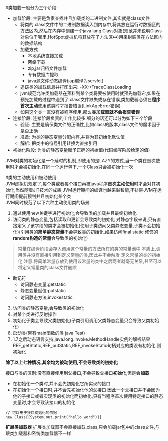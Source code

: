 #类加载一般分为三个阶段: 
- 加载阶段: 主要是负责查找并且加载类的二进制文件,其实就是class文件
    - 将类的.class文件中的二进制数据读入到内存中,将其放在运行时数据区的方法区内,然后在内存中创建一个java.lang.Class对象(规范并未说明Class对象位于哪里,HotSpot虚拟机将其放在了方法区中)用来封装类在方法区内的数据结构
    - 加载方式
        - 本地系统直接加载
        - 网络下载
        - zip,jar归档文件加载
        - 专有数据库提取
        - java源文件动态编译(jap编译为servlet)
    - 追踪类的加载信息并打印出来: -XX:+TraceClassLoading 
    - jvm规范允许类加载器在预料到某个类将要被使用时就预先加载它,如果在预先加载的过程中遇到了.class文件缺失或存在错误,类加载器必须在**程序首次主动**使用该类时才报告错误(LinkAgeError错误)
    - 如果这个类一直没有被程序使用,那么**类加载器就不会报告错误**
- 连接阶段: 连接阶段负责的工作比较多.细分的话还可以分为如下三个阶段
    - 验证: 主要是确保类文件的正确性,比如class的版本,class文件的魔术因子是否正确
    - 准备: 为类的静态变量分配内存,并将为其初始化默认值
    - 解析: 把类中的符号引用转换为直接引用
- 初始化阶段: 为类的静态变量赋予正确的初始值(代码编写阶段给定的值)

JVM对类的初始化是一个延时的机制,即使用的是LAZY的方式,当一个类在首次使用时才会被初始化,在同一个运行包下,一个Class只会被初始化一次

#类的主动使用和被动使用:  
JVM虚拟机规定了,每个类或者每个接口再被java程序**首次主动使用**时才会对其初始化,当然随着JIT技术的成熟,JVM运行期间的编译也越来越智能,不排除JVM在运行期间提前预判并且初始化某个类  
JVM同时规范了以下六种主动使用类的场景:  

1. 通过使用new关键字进行初始化,会导致类的加载并且最终初始化
2. 访问类的静态变量,包括读取和更新会导致类的初始化 对静态字段来说,只有直接定义了该字段的类才会被初始化(使用子类访问父类静态变量,子类不会初始化)(引用类的**简单静态常量**不会导致类的初始化,如果访问final static 修饰的**random构造的常量**会导致类的初始化)
>常量在编译阶段会存入调用这个常量的方法所在的类的常量池中
本质上,调用类并没有直接引用到定义常量的类,因此并不会触发
定义常量的类的初始化
注意:将简单常量存放到使用该常量的类中之后两者就毫无关系,甚至可以将定义常量类的class文件删除

- 助记符
    - 访问静态变量:getstatic
    - 静态变量赋值:putstatic
    - 访问静态方法:invokestatic
    
3. 访问类的静态变量,会导致类的初始化
4. 对某个类进行反射操作
5. 初始化子类会导致父类初始化(子类引用调用父类静态变量只会导致父类初始化)
6. 启动类(带有main函数的类 java Test)  
7. 1.7之后动态语言支持:java.long.invoke.MethodHandle实例的解析结果REF_getStatic,REF_putStatic,REF_invokeStatic句柄对应的类没有初始化,则初始化

**除了以上七种情况,其余均为被动使用,不会导致类的初始化**  

接口与类的区别:没有直接使用到父接口,不会导致父接口**初始化**,但是会**加载**
- 在初始化一个类时,并不会先初始化它所实现的接口
- 在初始化一个接口时,并不会先初始化他的父接口
因此一个父接口并不会因为他的子接口或者实现类的初始化而初始化,只有当程序首次使用特定接口的静态变量时,才会导致该接口的初始化
```
// 可以用于接口初始化的依据
new Class{{System.out.print("hello word")}}
```

**扩展类加载器**
扩展类加载器不会直接加载.class,只会加载jar包中的class文件,与跟类加载器和系统类加载器不一样